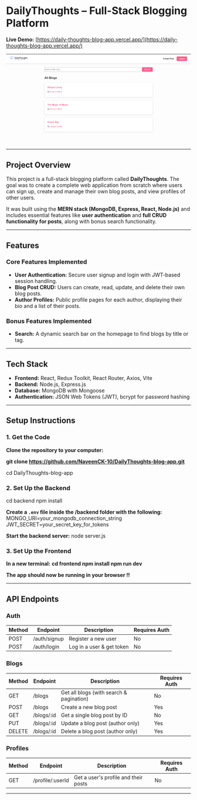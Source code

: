 # DailyThoughts – Full-Stack Blogging Platform

**Live Demo:** [https://daily-thoughts-blog-app.vercel.app/](https://daily-thoughts-blog-app.vercel.app/)  

![DailyThoughts Homepage](https://github.com/NaveenCK-10/DailyThoughts-blog-app/blob/main/Screenshot%202025-09-21%20214221.png)  

---

## Project Overview
This project is a full-stack blogging platform called **DailyThoughts**. The goal was to create a complete web application from scratch where users can sign up, create and manage their own blog posts, and view profiles of other users.  

It was built using the **MERN stack (MongoDB, Express, React, Node.js)** and includes essential features like **user authentication** and **full CRUD functionality for posts**, along with bonus search functionality.

---

## Features

### Core Features Implemented
- **User Authentication:** Secure user signup and login with JWT-based session handling.
- **Blog Post CRUD:** Users can create, read, update, and delete their own blog posts.
- **Author Profiles:** Public profile pages for each author, displaying their bio and a list of their posts.

### Bonus Features Implemented
- **Search:** A dynamic search bar on the homepage to find blogs by title or tag.

---

##  Tech Stack
- **Frontend:** React, Redux Toolkit, React Router, Axios, Vite  
- **Backend:** Node.js, Express.js  
- **Database:** MongoDB with Mongoose  
- **Authentication:** JSON Web Tokens (JWT), bcrypt for password hashing  

---

## Setup Instructions

### 1. Get the Code
**Clone the repository to your computer:**

**git clone https://github.com/NaveenCK-10/DailyThoughts-blog-app.git**

cd DailyThoughts-blog-app

### 2. Set Up the Backend
cd backend
npm install

**Create a `.env` file inside the **/backend** folder with the following:**
MONGO_URI=your_mongodb_connection_string
JWT_SECRET=your_secret_key_for_tokens

**Start the backend server:**
node server.js

### 3. Set Up the Frontend
**In a new terminal:**
**cd frontend
npm install
npm run dev**

**The app should now be running in your browser !!**

---

## API Endpoints

### Auth
| Method | Endpoint      | Description                | Requires Auth |
|--------|--------------|----------------------------|---------------|
| POST   | /auth/signup | Register a new user        | No            |
| POST   | /auth/login  | Log in a user & get token  | No            |

### Blogs
| Method | Endpoint      | Description                        | Requires Auth |
|--------|--------------|------------------------------------|---------------|
| GET    | /blogs       | Get all blogs (with search & pagination) | No       |
| POST   | /blogs       | Create a new blog post             | Yes          |
| GET    | /blogs/:id   | Get a single blog post by ID       | No           |
| PUT    | /blogs/:id   | Update a blog post (author only)   | Yes          |
| DELETE | /blogs/:id   | Delete a blog post (author only)   | Yes          |

### Profiles
| Method | Endpoint         | Description                         | Requires Auth |
|--------|-----------------|-------------------------------------|---------------|
| GET    | /profile/:userId | Get a user's profile and their posts | No           |

---
